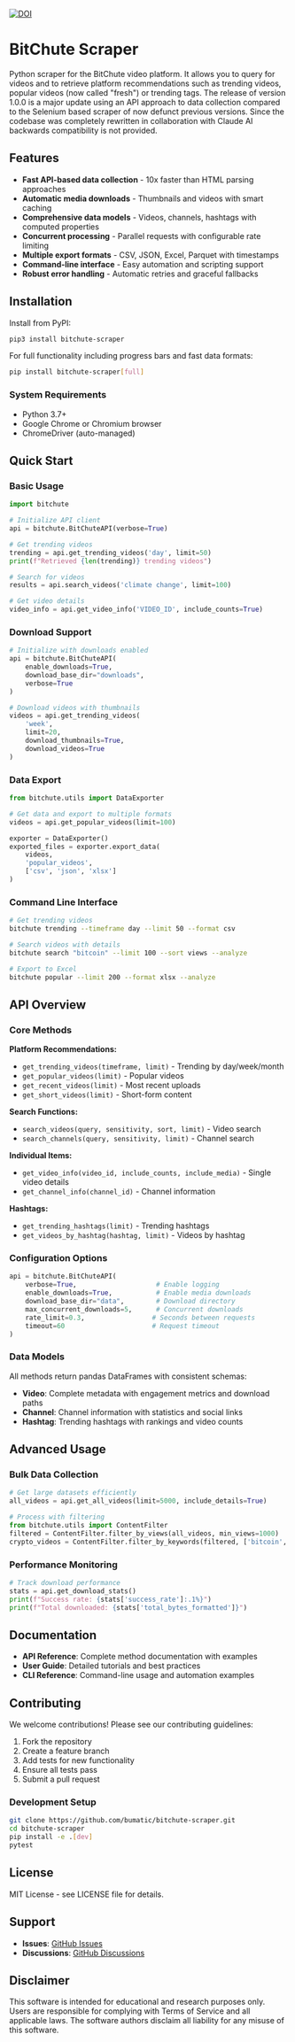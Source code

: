 [![DOI](https://zenodo.org/badge/DOI/10.5281/zenodo.5539420.svg)](https://doi.org/10.5281/zenodo.5539420)

# BitChute Scraper

Python scraper for the BitChute video platform. It allows you to query for videos and to retrieve platform recommendations such as trending videos, popular videos (now called "fresh") or trending tags. The release of version 1.0.0 is a major update using an API approach to data collection compared to the Selenium based scraper of now defunct previous versions. Since the codebase was completely rewritten in collaboration with Claude AI backwards compatibility is not provided.

## Features

- **Fast API-based data collection** - 10x faster than HTML parsing approaches
- **Automatic media downloads** - Thumbnails and videos with smart caching
- **Comprehensive data models** - Videos, channels, hashtags with computed properties
- **Concurrent processing** - Parallel requests with configurable rate limiting
- **Multiple export formats** - CSV, JSON, Excel, Parquet with timestamps
- **Command-line interface** - Easy automation and scripting support
- **Robust error handling** - Automatic retries and graceful fallbacks

## Installation

Install from PyPI:

```bash
pip3 install bitchute-scraper
```

For full functionality including progress bars and fast data formats:

```bash
pip install bitchute-scraper[full]
```

### System Requirements

- Python 3.7+
- Google Chrome or Chromium browser
- ChromeDriver (auto-managed)

## Quick Start

### Basic Usage

```python
import bitchute

# Initialize API client
api = bitchute.BitChuteAPI(verbose=True)

# Get trending videos
trending = api.get_trending_videos('day', limit=50)
print(f"Retrieved {len(trending)} trending videos")

# Search for videos
results = api.search_videos('climate change', limit=100)

# Get video details
video_info = api.get_video_info('VIDEO_ID', include_counts=True)
```

### Download Support

```python
# Initialize with downloads enabled
api = bitchute.BitChuteAPI(
    enable_downloads=True,
    download_base_dir="downloads",
    verbose=True
)

# Download videos with thumbnails
videos = api.get_trending_videos(
    'week',
    limit=20,
    download_thumbnails=True,
    download_videos=True
)
```

### Data Export

```python
from bitchute.utils import DataExporter

# Get data and export to multiple formats
videos = api.get_popular_videos(limit=100)

exporter = DataExporter()
exported_files = exporter.export_data(
    videos, 
    'popular_videos', 
    ['csv', 'json', 'xlsx']
)
```

### Command Line Interface

```bash
# Get trending videos
bitchute trending --timeframe day --limit 50 --format csv

# Search videos with details
bitchute search "bitcoin" --limit 100 --sort views --analyze

# Export to Excel
bitchute popular --limit 200 --format xlsx --analyze
```

## API Overview

### Core Methods

**Platform Recommendations:**
- `get_trending_videos(timeframe, limit)` - Trending by day/week/month
- `get_popular_videos(limit)` - Popular videos
- `get_recent_videos(limit)` - Most recent uploads
- `get_short_videos(limit)` - Short-form content

**Search Functions:**
- `search_videos(query, sensitivity, sort, limit)` - Video search
- `search_channels(query, sensitivity, limit)` - Channel search

**Individual Items:**
- `get_video_info(video_id, include_counts, include_media)` - Single video details
- `get_channel_info(channel_id)` - Channel information

**Hashtags:**
- `get_trending_hashtags(limit)` - Trending hashtags
- `get_videos_by_hashtag(hashtag, limit)` - Videos by hashtag

### Configuration Options

```python
api = bitchute.BitChuteAPI(
    verbose=True,                    # Enable logging
    enable_downloads=True,           # Enable media downloads
    download_base_dir="data",        # Download directory
    max_concurrent_downloads=5,      # Concurrent downloads
    rate_limit=0.3,                 # Seconds between requests
    timeout=60                      # Request timeout
)
```

### Data Models

All methods return pandas DataFrames with consistent schemas:

- **Video**: Complete metadata with engagement metrics and download paths
- **Channel**: Channel information with statistics and social links
- **Hashtag**: Trending hashtags with rankings and video counts

## Advanced Usage

### Bulk Data Collection

```python
# Get large datasets efficiently
all_videos = api.get_all_videos(limit=5000, include_details=True)

# Process with filtering
from bitchute.utils import ContentFilter
filtered = ContentFilter.filter_by_views(all_videos, min_views=1000)
crypto_videos = ContentFilter.filter_by_keywords(filtered, ['bitcoin', 'crypto'])
```

### Performance Monitoring

```python
# Track download performance
stats = api.get_download_stats()
print(f"Success rate: {stats['success_rate']:.1%}")
print(f"Total downloaded: {stats['total_bytes_formatted']}")
```

## Documentation

- **API Reference**: Complete method documentation with examples
- **User Guide**: Detailed tutorials and best practices
- **CLI Reference**: Command-line usage and automation examples

## Contributing

We welcome contributions! Please see our contributing guidelines:

1. Fork the repository
2. Create a feature branch
3. Add tests for new functionality
4. Ensure all tests pass
5. Submit a pull request

### Development Setup

```bash
git clone https://github.com/bumatic/bitchute-scraper.git
cd bitchute-scraper
pip install -e .[dev]
pytest
```

## License

MIT License - see LICENSE file for details.

## Support

- **Issues**: [GitHub Issues](https://github.com/bumatic/bitchute-scraper/issues)
- **Discussions**: [GitHub Discussions](https://github.com/bumatic/bitchute-scraper/discussions)


## Disclaimer

This software is intended for educational and research purposes only.
Users are responsible for complying with Terms of Service and all applicable laws. 
The software authors disclaim all liability for any misuse of this software.